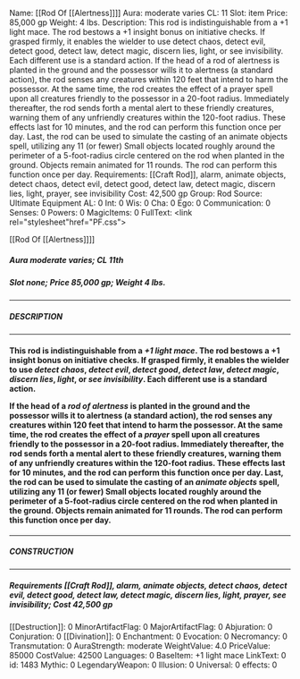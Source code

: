 Name: [[Rod Of [[Alertness]]]]
Aura: moderate varies
CL: 11
Slot: item
Price: 85,000 gp
Weight: 4 lbs.
Description: This rod is indistinguishable from a +1 light mace. The rod bestows a +1 insight bonus on initiative checks. If grasped firmly, it enables the wielder to use detect chaos, detect evil, detect good, detect law, detect magic, discern lies, light, or see invisibility. Each different use is a standard action. If the head of a rod of alertness is planted in the ground and the possessor wills it to alertness (a standard action), the rod senses any creatures within 120 feet that intend to harm the possessor. At the same time, the rod creates the effect of a prayer spell upon all creatures friendly to the possessor in a 20-foot radius. Immediately thereafter, the rod sends forth a mental alert to these friendly creatures, warning them of any unfriendly creatures within the 120-foot radius. These effects last for 10 minutes, and the rod can perform this function once per day. Last, the rod can be used to simulate the casting of an animate objects spell, utilizing any 11 (or fewer) Small objects located roughly around the perimeter of a 5-foot-radius circle centered on the rod when planted in the ground. Objects remain animated for 11 rounds. The rod can perform this function once per day.
Requirements: [[Craft Rod]], alarm, animate objects, detect chaos, detect evil, detect good, detect law, detect magic, discern lies, light, prayer, see invisibility
Cost: 42,500 gp
Group: Rod
Source: Ultimate Equipment
AL: 0
Int: 0
Wis: 0
Cha: 0
Ego: 0
Communication: 0
Senses: 0
Powers: 0
MagicItems: 0
FullText: <link rel="stylesheet"href="PF.css"><div class="heading"><p class="alignleft">[[Rod Of [[Alertness]]]]</p><div style="clear: both;"></div></div><div><h5><b>Aura </b>moderate varies; <b>CL </b>11th</h5><h5><b>Slot </b>none; <b>Price </b>85,000 gp; <b>Weight </b>4 lbs.</h5></div><hr/><div><h5><b>DESCRIPTION</b></h5></div><hr/><div><h4><p>This rod is indistinguishable from a <i>+1 <i>light</i> mace</i>. The rod bestows a +1 insight bonus on initiative checks. If grasped firmly, it enables the wielder to use <i>detect chaos</i>, <i>detect evil</i>, <i>detect good</i>, <i>detect law</i>, <i>detect magic</i>, <i>discern lies</i>, <i>light</i>, or <i>see invisibility</i>. Each different use is a standard action. </p><p>If the head of a <i>rod of alertness</i> is planted in the ground and the possessor wills it to alertness (a standard action), the rod senses any creatures within 120 feet that intend to harm the possessor. At the same time, the rod creates the effect of a <i>prayer</i> spell upon all creatures friendly to the possessor in a 20-foot radius. Immediately thereafter, the rod sends forth a mental alert to these friendly creatures, warning them of any unfriendly creatures within the 120-foot radius. These effects last for 10 minutes, and the rod can perform this function once per day. Last, the rod can be used to simulate the casting of an <i>animate objects</i> spell, utilizing any 11 (or fewer) Small objects located roughly around the perimeter of a 5-foot-radius circle centered on the rod when planted in the ground. Objects remain animated for 11 rounds. The rod can perform this function once per day.</p></h4></div><hr/><div><h5><b>CONSTRUCTION</b></h5></div><hr/><div><h5><b>Requirements </b>[[Craft Rod]], <i>alarm</i>, <i>animate objects</i>, <i>detect chaos</i>, <i>detect evil</i>, <i>detect good</i>, <i>detect law</i>, <i>detect magic</i>, <i>discern lies</i>, <i>light</i>, <i>prayer</i>, <i>see invisibility</i>; <b>Cost </b>42,500 gp</h5></div>
[[Destruction]]: 0
MinorArtifactFlag: 0
MajorArtifactFlag: 0
Abjuration: 0
Conjuration: 0
[[Divination]]: 0
Enchantment: 0
Evocation: 0
Necromancy: 0
Transmutation: 0
AuraStrength: moderate
WeightValue: 4.0
PriceValue: 85000
CostValue: 42500
Languages: 0
BaseItem: +1 light mace
LinkText: 0
id: 1483
Mythic: 0
LegendaryWeapon: 0
Illusion: 0
Universal: 0
effects: 0
